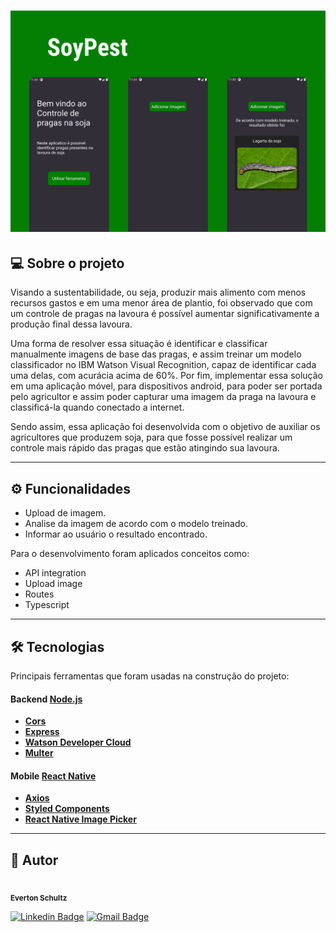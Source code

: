 <h1 align="center">
    <img alt="SoyPest" title="#SoyPest" src="./Capa.png" />
</h1>

## 💻 Sobre o projeto

<p>Visando a sustentabilidade, ou seja, produzir mais alimento com menos recursos gastos e em uma menor área de plantio, foi observado que com um controle de pragas na lavoura é possível aumentar significativamente a produção final dessa lavoura.</p>

<p>Uma forma de resolver essa situação é identificar e classificar manualmente imagens de base das pragas, e assim treinar um modelo classificador no IBM Watson Visual Recognition, capaz de identificar cada uma delas, com acurácia acima de 60%. Por fim, implementar essa solução em uma aplicação móvel, para dispositivos android, para poder ser portada pelo agricultor e assim poder capturar uma imagem da praga na lavoura e classificá-la quando conectado a internet.</p>

<p>Sendo assim, essa aplicação foi desenvolvida com o objetivo de auxiliar os agricultores que produzem soja, para que fosse possível realizar um controle mais rápido das pragas que estão atingindo sua lavoura.</p>

---

## ⚙️ Funcionalidades

- Upload de imagem.
- Analise da imagem de acordo com o modelo treinado.
- Informar ao usuário o resultado encontrado.

Para o desenvolvimento foram aplicados conceitos como:
- API integration
- Upload image
- Routes
- Typescript

---

## 🛠 Tecnologias
Principais ferramentas que foram usadas na construção do projeto:

#### **Backend**  [Node.js](https://nodejs.org/en)

-   **[Cors](https://www.npmjs.com/package/cors)**
-   **[Express](https://www.npmjs.com/package/express)**
-   **[Watson Developer Cloud](https://www.npmjs.com/package/watson-developer-cloud)**
-   **[Multer](https://www.npmjs.com/package/multer)**

#### **Mobile**  [React Native](https://reactnative.dev/)

-   **[Axios](https://www.npmjs.com/package/axios)**
-   **[Styled Components](https://docs.expo.dev/guides/using-styled-components/)**
-   **[React Native Image Picker](https://github.com/react-native-image-picker/react-native-image-picker)**

---

## 🦸 Autor
<img style="border-radius: 50%;" src="https://avatars.githubusercontent.com/u/19807265?v=4" width="100px;" alt=""/>
 <br />
 <sub><b>Everton Schultz</b></sub></a>
 <br />

[![Linkedin Badge](https://img.shields.io/badge/-Everton-blue?style=flat-square&logo=Linkedin&logoColor=white&link=https://www.linkedin.com/in/https://www.linkedin.com/in/%C3%A9verton-schultz-824a1612b/)](https://www.linkedin.com/in/https://www.linkedin.com/in/%C3%A9verton-schultz-824a1612b/)
[![Gmail Badge](https://img.shields.io/badge/-evertonf.m.schultz98@gmail.com-c14438?style=flat-square&logo=Gmail&logoColor=white&link=mailto:evertonf.m.schultz98@gmail.com)](mailto:evertonf.m.schultz98@gmail.com)